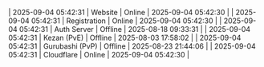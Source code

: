 | 2025-09-04 05:42:31 | Website | Online | 2025-09-04 05:42:30 |
| 2025-09-04 05:42:31 | Registration | Online | 2025-09-04 05:42:30 |
| 2025-09-04 05:42:31 | Auth Server | Offline | 2025-08-18 09:33:31 |
| 2025-09-04 05:42:31 | Kezan (PvE) | Offline | 2025-08-03 17:58:02 |
| 2025-09-04 05:42:31 | Gurubashi (PvP) | Offline | 2025-08-23 21:44:06 |
| 2025-09-04 05:42:31 | Cloudflare | Online | 2025-09-04 05:42:30 |
